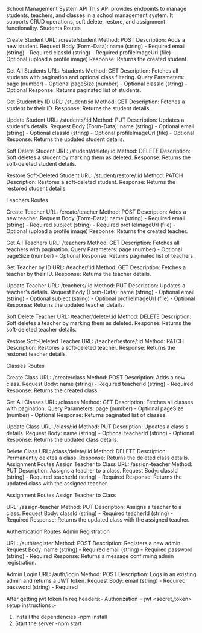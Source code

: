 School Management System API
This API provides endpoints to manage students, teachers, and classes in a school management system. It supports CRUD operations, soft delete, restore, and assignment functionality.
Students Routes

Create Student
URL: /create/student
Method: POST
Description: Adds a new student.
Request Body (Form-Data):
name (string) - Required
email (string) - Required
classId (string) - Required
profileImageUrl (file) - Optional (upload a profile image)
Response: Returns the created student.

Get All Students
URL: /students
Method: GET
Description: Fetches all students with pagination and optional class filtering.
Query Parameters:
page (number) - Optional
pageSize (number) - Optional
classId (string) - Optional
Response: Returns paginated list of students.

Get Student by ID
URL: /student/:id
Method: GET
Description: Fetches a student by their ID.
Response: Returns the student details.

Update Student
URL: /students/:id
Method: PUT
Description: Updates a student's details.
Request Body (Form-Data):
name (string) - Optional
email (string) - Optional
classId (string) - Optional
profileImageUrl (file) - Optional
Response: Returns the updated student details.

Soft Delete Student
URL: /student/delete/:id
Method: DELETE
Description: Soft deletes a student by marking them as deleted.
Response: Returns the soft-deleted student details.

Restore Soft-Deleted Student
URL: /student/restore/:id
Method: PATCH
Description: Restores a soft-deleted student.
Response: Returns the restored student details.

Teachers Routes

Create Teacher
URL: /create/teacher
Method: POST
Description: Adds a new teacher.
Request Body (Form-Data):
name (string) - Required
email (string) - Required
subject (string) - Required
profileImageUrl (file) - Optional (upload a profile image)
Response: Returns the created teacher.

Get All Teachers
URL: /teachers
Method: GET
Description: Fetches all teachers with pagination.
Query Parameters:
page (number) - Optional
pageSize (number) - Optional
Response: Returns paginated list of teachers.

Get Teacher by ID
URL: /teacher/:id
Method: GET
Description: Fetches a teacher by their ID.
Response: Returns the teacher details.

Update Teacher
URL: /teachers/:id
Method: PUT
Description: Updates a teacher's details.
Request Body (Form-Data):
name (string) - Optional
email (string) - Optional
subject (string) - Optional
profileImageUrl (file) - Optional
Response: Returns the updated teacher details.

Soft Delete Teacher
URL: /teacher/delete/:id
Method: DELETE
Description: Soft deletes a teacher by marking them as deleted.
Response: Returns the soft-deleted teacher details.

Restore Soft-Deleted Teacher
URL: /teacher/restore/:id
Method: PATCH
Description: Restores a soft-deleted teacher.
Response: Returns the restored teacher details.

Classes Routes

Create Class
URL: /create/class
Method: POST
Description: Adds a new class.
Request Body:
name (string) - Required
teacherId (string) - Required
Response: Returns the created class.

Get All Classes
URL: /classes
Method: GET
Description: Fetches all classes with pagination.
Query Parameters:
page (number) - Optional
pageSize (number) - Optional
Response: Returns paginated list of classes.

Update Class
URL: /class/:id
Method: PUT
Description: Updates a class's details.
Request Body:
name (string) - Optional
teacherId (string) - Optional
Response: Returns the updated class details.

Delete Class
URL: /class/delete/:id
Method: DELETE
Description: Permanently deletes a class.
Response: Returns the deleted class details.
Assignment Routes
Assign Teacher to Class
URL: /assign-teacher
Method: PUT
Description: Assigns a teacher to a class.
Request Body:
classId (string) - Required
teacherId (string) - Required
Response: Returns the updated class with the assigned teacher.

Assignment Routes
Assign Teacher to Class

URL: /assign-teacher
Method: PUT
Description: Assigns a teacher to a class.
Request Body:
classId (string) - Required
teacherId (string) - Required
Response: Returns the updated class with the assigned teacher.

Authentication Routes
Admin Registration

URL: /auth/register
Method: POST
Description: Registers a new admin.
Request Body:
name (string) - Required
email (string) - Required
password (string) - Required
Response: Returns a message confirming admin registration.

Admin Login
URL: /auth/login
Method: POST
Description: Logs in an existing admin and returns a JWT token.
Request Body:
email (string) - Required
password (string) - Required

After getting jwt token
In req.headers:-
Authorization = jwt <secret_token>
setup instructions :-

1. Install the dependencies
   -npm install
2. Start the server
   -npm start
